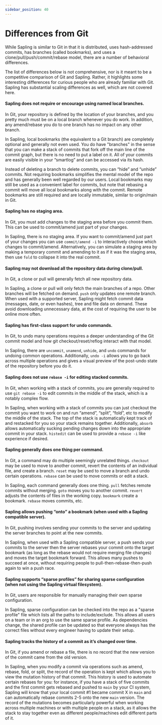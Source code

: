 ```yaml
---
sidebar_position: 40
---
```

# Differences from Git

While Sapling is similar to Git in that it is distributed, uses hash-addressed commits, has branches (called bookmarks), and uses a clone/pull/push/commit/rebase model, there are a number of behavioral differences.

The list of differences below is not comprehensive, nor is it meant to be a competitive comparison of Git and Sapling. Rather, it highlights some interesting differences for curious people who are already familiar with Git. Sapling has substantial scaling differences as well, which are not covered here.

#### Sapling does not require or encourage using named local branches.
In Git, your repository is defined by the location of your branches, and you pretty much must be on a local branch whenever you do work. In addition, any amend/rebase you do to one branch has no impact on any other branch.

In Sapling, local bookmarks (the equivalent to a Git branch) are completely optional and generally not even used. You do have "branches" in the sense that you can make a stack of commits that fork off the main line of the commit graph, but there is no need to put a label on it. All of your commits are easily visible in your “smartlog” and can be accessed via its hash.

Instead of deleting a branch to delete commits, you can “hide” and “unhide” commits. Not requiring bookmarks simplifies the mental model of the repo and has generally been well regarded by our users. Local bookmarks may still be used as a convenient label for commits, but note that rebasing a commit will move all local bookmarks along with the commit. Remote bookmarks are still required and are locally immutable, similar to origin/main in Git.

#### Sapling has no staging area.
In Git, you must add changes to the staging area before you commit them. This can be used to commit/amend just part of your changes.

In Sapling, there is no staging area. If you want to commit/amend just part of your changes you can use `commit/amend -i` to interactively choose which changes to commit/amend. Alternatively, you can simulate a staging area by making a temporary commit and amending to it as if it was the staging area, then use `fold` to collapse it into the real commit.

#### Sapling may not download all the repository data during clone/pull.
In Git, a clone or pull will generally fetch all new repository data.

In Sapling, a clone or pull will only fetch the main branches of a repo. Other branches will be fetched on demand. `push` only updates one remote branch. When used with a supported server, Sapling might fetch commit data (messages, date, or even hashes), tree and file data on demand. These avoid downloading unnecessary data, at the cost of requiring the user to be online more often.

#### Sapling has first-class support for undo commands.
In Git, to undo many operations requires a deeper understanding of the Git commit model and how git checkout/reset/reflog interact with that model.

In Sapling, there are `uncommit`, `unamend`, `unhide`, and `undo` commands for undoing common operations.  Additionally, `undo -i` allows you to go back across multiple operations and gives a visual preview of the post-undo state of the repository before you do it.

#### Sapling does not use `rebase -i` for editing stacked commits.
In Git, when working with a stack of commits, you are generally required to use `git rebase -i` to edit commits in the middle of the stack, which is a notably complex flow.

In Sapling, when working with a stack of commits you can just checkout the commit you want to work on and run “amend”, “split”, “fold”, etc to modify the middle of the stack. The top of the stack is automatically kept track of and restacked for you so your stack remains together. Additionally, `absorb` allows automatically sucking pending changes down into the appropriate commit in your stack. `histedit` can be used to provide a `rebase -i` like experience if desired.

#### Sapling generally does one thing per command.
In Git, a command may do multiple seemingly unrelated things. `checkout` may be used to move to another commit, revert the contents of an individual file, and create a branch. `reset` may be used to move a branch and undo certain operations. `rebase` can be used to move commits or edit a stack.

In Sapling, each command generally does one thing. `pull` fetches remote commits without merging. `goto` moves you to another commit. `revert` adjusts the contents of files in the working copy. `bookmark` create a bookmark. `rebase` moves commits, etc.

#### Sapling allows pushing “onto” a bookmark (when used with a Sapling compatible server).
In Git, pushing involves sending your commits to the server and updating the server branches to point at the new commits.

In Sapling, when used with a Sapling compatible server, a push sends your commits to the server then the server rebases your commit onto the target bookmark (as long as the rebase would not require merging file changes) and moves the target bookmark forward.  This allows many pushes to succeed at once, without requiring people to pull-then-rebase-then-push again to win a push race.

#### Sapling supports “sparse profiles” for sharing sparse configuration (when not using the Sapling virtual filesystem).
In Git, users are responsible for manually managing their own sparse configuration.

In Sapling, sparse configuration can be checked into the repo as a "sparse profile" file which lists all the paths to include/exclude. This allows all users on a team or in an org to use the same sparse profile. As dependencies change, the shared profile can be updated so that everyone always has the correct files without every engineer having to update their setup.

#### Sapling tracks the history of a commit as it’s changed over time.
In Git, if you amend or rebase a file, there is no record that the new version of the commit came from the old version.

In Sapling, when you modify a commit via operations such as amend, rebase, fold, or split, the record of the operation is kept which allows you to view the mutation history of that commit. This history is used to automate certain rebases for you: for instance, if you have a stack of five commits and the first commit gets rebased and pushed to `main` by your CI system, Sapling will know that your local commit #1 became commit X in `main` and can automatically rebase commits 2-5 onto the new `main` version. The record of the mutations becomes particularly powerful when working across multiple machines or with multiple people on a stack, as it allows the stack to stay together even as different people/machines edit different parts of it.

